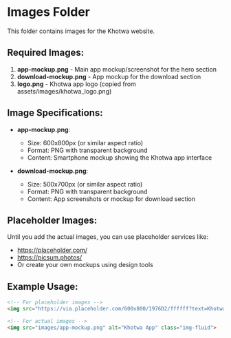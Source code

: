 # Images Folder

This folder contains images for the Khotwa website.

## Required Images:

1. **app-mockup.png** - Main app mockup/screenshot for the hero section
2. **download-mockup.png** - App mockup for the download section
3. **logo.png** - Khotwa app logo (copied from assets/images/khotwa_logo.png)

## Image Specifications:

- **app-mockup.png**: 
  - Size: 600x800px (or similar aspect ratio)
  - Format: PNG with transparent background
  - Content: Smartphone mockup showing the Khotwa app interface

- **download-mockup.png**:
  - Size: 500x700px (or similar aspect ratio)
  - Format: PNG with transparent background
  - Content: App screenshots or mockup for download section

## Placeholder Images:

Until you add the actual images, you can use placeholder services like:
- https://placeholder.com/
- https://picsum.photos/
- Or create your own mockups using design tools

## Example Usage:

```html
<!-- For placeholder images -->
<img src="https://via.placeholder.com/600x800/1976D2/ffffff?text=Khotwa+App" alt="Khotwa App" class="img-fluid">

<!-- For actual images -->
<img src="images/app-mockup.png" alt="Khotwa App" class="img-fluid">
``` 